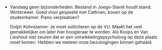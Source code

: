 - Vandaag geen bijzonderheden. Bestand in Joego-Slavië houdt stand. Winterweer. Goed viool gespeeld met Cathrien, boven op de studeerkamer. Piano verplaatsen?
  
  Dolph Kohnstamm: Je moet solliciteren op de VU. Maakt het veel gemakkelijker om later hier hoogleraar te worden. Als Koops en Van Lieshout niet zeuren dat er een ontwikkelingspsycholoog op deze plaats moet komen. Hebben we meteen onze bezuinigingen binnen gehaald.